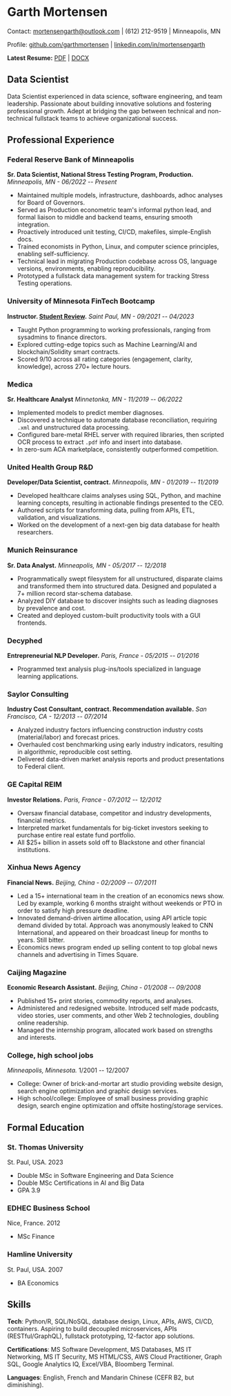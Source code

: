 # Garth Mortensen

Contact: <mortensengarth@outlook.com> \| (612) 212-9519 \| Minneapolis, MN

Profile:
[github.com/garthmortensen](https://www.github.com/garthmortensen)
\| [linkedin.com/in/mortensengarth](https://www.linkedin.com/in/mortensengarth)

**Latest Resume:** [PDF](https://github.com/garthmortensen/cv/raw/main/latest-output/resume.pdf) \| [DOCX](https://github.com/garthmortensen/cv/raw/main/latest-output/resume.docx)

## Data Scientist

Data Scientist experienced in data science, software engineering, and team leadership. Passionate about building innovative solutions and fostering professional growth. Adept at bridging the gap between technical and non-technical fullstack teams to achieve organizational success.

## Professional Experience

### Federal Reserve Bank of Minneapolis

**Sr. Data Scientist, National Stress Testing Program, Production.** *Minneapolis, MN - 06/2022 -- Present*

-   Maintained multiple models, infrastructure, dashboards, adhoc analyses for Board of Governors.
-   Served as Production econometric team's informal python lead, and formal liaison to middle and backend teams, ensuring smooth integration.
-   Proactively introduced unit testing, CI/CD, makefiles, simple-English docs.
-   Trained economists in Python, Linux, and computer science principles, enabling self-sufficiency.
-   Technical lead in migrating Production codebase across OS, language versions, environments, enabling reproducibility.
-   Prototyped a fullstack data management system for tracking Stress Testing operations.

### University of Minnesota FinTech Bootcamp

**Instructor. [Student
Review](https://www.coursereport.com/schools/university-of-minnesota-boot-camps?shared_review=42025#reviews).**
*Saint Paul, MN - 09/2021 -- 04/2023*

-   Taught Python programming to working professionals, ranging from sysadmins to finance directors.
-   Explored cutting-edge topics such as Machine Learning/AI and blockchain/Solidity smart contracts.
-   Scored 9/10 across all rating categories (engagement, clarity, knowledge), across 270+ lecture hours.

### Medica

**Sr. Healthcare Analyst** *Minnetonka, MN - 11/2019 -- 06/2022*

-   Implemented models to predict member diagnoses.
-   Discovered a technique to automate database reconciliation, requiring `.xml` and unstructured data processing.
-   Configured bare-metal RHEL server with required libraries, then scripted OCR process to extract `.pdf` info and insert into database.
-   In zero-sum ACA marketplace, consistently outperformed competition.

### United Health Group R&D

**Developer/Data Scientist, contract.** *Minneapolis, MN - 01/2019 --
11/2019*

-   Developed healthcare claims analyses using SQL, Python, and machine learning concepts, resulting in actionable findings presented to the CEO.
-   Authored scripts for transforming data, pulling from APIs, ETL, validation, and visualizations.
-   Worked on the development of a next-gen big data database for health researchers.

### Munich Reinsurance

**Sr. Data Analyst.** *Minneapolis, MN - 05/2017 -- 12/2018*

-   Programmatically swept filesystem for all unstructured, disparate claims and transformed them into structured data. Designed and populated a 7+ million record star-schema database.
-   Analyzed DIY database to discover insights such as leading diagnoses by prevalence and cost.
-   Created and deployed custom-built productivity tools with a GUI frontends.

### Decyphed

**Entrepreneurial NLP Developer.** *Paris, France - 05/2015 -- 01/2016*

-   Programmed text analysis plug-ins/tools specialized in language learning applications.

### Saylor Consulting

**Industry Cost Consultant, contract. Recommendation available.** *San
Francisco, CA - 12/2013 -- 07/2014*

-   Analyzed industry factors influencing construction industry costs (material/labor) and forecast prices.
-   Overhauled cost benchmarking using early industry indicators, resulting in algorithmic, reproducible cost setting.
-   Delivered data-driven market analysis reports and product presentations to Federal client.

### GE Capital REIM

**Investor Relations.** *Paris, France - 07/2012 -- 12/2012*

-   Oversaw financial database, competitor and industry developments, financial metrics.
-   Interpreted market fundamentals for big-ticket investors seeking to purchase entire real estate fund portfolio.
-   All \$25+ billion in assets sold off to Blackstone and other financial institutions.

### Xinhua News Agency

**Financial News.** *Beijing, China - 02/2009 -- 07/2011*

-   Led a 15+ international team in the creation of an economics news show. Led by example, working 6 months straight without weekends or PTO in order to satisfy high pressure deadline.
-   Innovated demand-driven airtime allocation, using API article topic demand divided by total. Approach was anonymously leaked to CNN International, and appeared on their broadcast lineup for months to years. Still bitter.
-   Economics news program ended up selling content to top global news channels and advertising in Times Square.

### Caijing Magazine

**Economic Research Assistant.** *Beijing, China - 01/2008 -- 09/2008*

-   Published 15+ print stories, commodity reports, and analyses.
-   Administered and redesigned website. Introduced self made podcasts, video stories, user comments, and other Web 2 technologies, doubling online readership.
-   Managed the internship program, allocated work based on strengths and interests.

### College, high school jobs

*Minneapolis, Minnesota.* 1/2001 -- 12/2007

-   College: Owner of brick-and-mortar art studio providing website design, search engine optimization and graphic design services.
-   High school/college: Employee of small business providing graphic design, search engine optimization and offsite hosting/storage services.

## Formal Education

### St. Thomas University

St. Paul, USA. 2023

-   Double MSc in Software Engineering and Data Science
-   Double MSc Certifications in AI and Big Data
-   GPA 3.9

### EDHEC Business School

Nice, France. 2012

-   MSc Finance

### Hamline University

St. Paul, USA. 2007

-   BA Economics

## Skills

**Tech**: Python/R, SQL/NoSQL, database design, Linux, APIs, AWS, CI/CD, containers. Aspiring to build decoupled microservices, APIs (RESTful/GraphQL), fullstack prototyping, 12-factor app solutions.

**Certifications**: MS Software Development, MS Databases, MS IT Networking, MS IT Security, MS HTML/CSS, AWS Cloud Practitioner, Graph SQL, Google Analytics IQ, Excel/VBA, Bloomberg Terminal.

**Languages**: English, French and Mandarin Chinese (CEFR B2, but diminishing).
